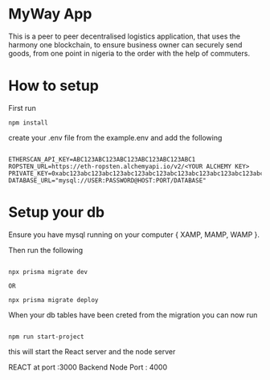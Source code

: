 # MyWay App

This is a peer to peer decentralised logistics application, that uses the harmony one blockchain, to ensure business owner can securely send goods, from one point in nigeria to the order with the help of commuters.

# How to setup 

First run 

```shell
npm install
```

create your .env file from the example.env and add the following

```shell

ETHERSCAN_API_KEY=ABC123ABC123ABC123ABC123ABC123ABC1
ROPSTEN_URL=https://eth-ropsten.alchemyapi.io/v2/<YOUR ALCHEMY KEY>
PRIVATE_KEY=0xabc123abc123abc123abc123abc123abc123abc123abc123abc123abc123abc1
DATABASE_URL="mysql://USER:PASSWORD@HOST:PORT/DATABASE"

```

# Setup your db

Ensure you have mysql running on your computer { XAMP, MAMP, WAMP }.

Then run the following

```shell

npx prisma migrate dev

OR

npx prisma migrate deploy

```

When your db tables have been creted from the migration you can now run

```shell

npm run start-project

```

this will start the React server and the node server

REACT at port :3000
Backend Node Port : 4000


